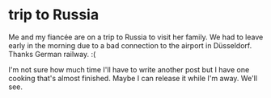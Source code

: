 # trip to Russia 

Me and my fiancée are on a trip to Russia to visit her family. 
We had to leave early in the morning due to a bad connection to the airport in Düsseldorf. Thanks German railway. :(

I'm not sure how much time I'll have to write another post but I have one cooking that's almost finished. Maybe I can release it while I'm away. We'll see. 
